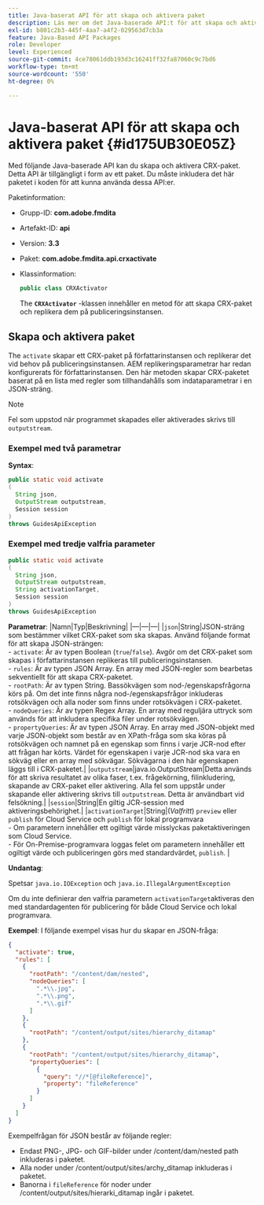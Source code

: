 ```yaml
---
title: Java-baserat API för att skapa och aktivera paket
description: Läs mer om det Java-baserade API:t för att skapa och aktivera paket
exl-id: b801c2b3-445f-4aa7-a4f2-029563d7cb3a
feature: Java-Based API Packages
role: Developer
level: Experienced
source-git-commit: 4ce78061ddb193d3c16241ff32fa87060c9c7bd6
workflow-type: tm+mt
source-wordcount: '550'
ht-degree: 0%

---
```


# Java-baserat API för att skapa och aktivera paket {#id175UB30E05Z}

Med följande Java-baserade API kan du skapa och aktivera CRX-paket. Detta API är tillgängligt i form av ett paket. Du måste inkludera det här paketet i koden för att kunna använda dessa API:er.

Paketinformation:

- Grupp-ID: **com.adobe.fmdita**

- Artefakt-ID: **api**

- Version: **3.3**

- Paket: **com.adobe.fmdita.api.crxactivate**

- Klassinformation:

  ```JAVA
  public class CRXActivator
  ```

  The **`CRXActivator`** -klassen innehåller en metod för att skapa CRX-paket och replikera dem på publiceringsinstansen.


## Skapa och aktivera paket

The `activate` skapar ett CRX-paket på författarinstansen och replikerar det vid behov på publiceringsinstansen. AEM replikeringsparametrar har redan konfigurerats för författarinstansen. Den här metoden skapar CRX-paketet baserat på en lista med regler som tillhandahålls som indataparametrar i en JSON-sträng.
>[!NOTE]
>
> Fel som uppstod när programmet skapades eller aktiverades skrivs till `outputstream`.

### Exempel med två parametrar

**Syntax**:


```JAVA
public static void activate
(
  String json, 
  OutputStream outputstream, 
  Session session
) 
throws GuidesApiException
```

### Exempel med tredje valfria parameter

```JAVA
public static void activate
(
  String json, 
  OutputStream outputstream,
  String activationTarget, 
  Session session
) 
throws GuidesApiException
```

**Parametrar**: |Namn|Typ|Beskrivning| |—|—|—| |`json`|String|JSON-sträng som bestämmer vilket CRX-paket som ska skapas. Använd följande format för att skapa JSON-strängen: <br>- `activate`: Är av typen Boolean \(`true`/`false`\). Avgör om det CRX-paket som skapas i författarinstansen replikeras till publiceringsinstansen. <br> - `rules`: Är av typen JSON Array. En array med JSON-regler som bearbetas sekventiellt för att skapa CRX-paketet. <br> - `rootPath`: Är av typen String. Bassökvägen som nod-/egenskapsfrågorna körs på. Om det inte finns några nod-/egenskapsfrågor inkluderas rotsökvägen och alla noder som finns under rotsökvägen i CRX-paketet. <br> - `nodeQueries`: Är av typen Regex Array. En array med reguljära uttryck som används för att inkludera specifika filer under rotsökvägen. <br> - `propertyQueries`: Är av typen JSON Array. En array med JSON-objekt med varje JSON-objekt som består av en XPath-fråga som ska köras på rotsökvägen och namnet på en egenskap som finns i varje JCR-nod efter att frågan har körts. Värdet för egenskapen i varje JCR-nod ska vara en sökväg eller en array med sökvägar. Sökvägarna i den här egenskapen läggs till i CRX-paketet.| |`outputstream`|java.io.OutputStream|Detta används för att skriva resultatet av olika faser, t.ex. frågekörning, filinkludering, skapande av CRX-paket eller aktivering. Alla fel som uppstår under skapande eller aktivering skrivs till `outputstream`. Detta är användbart vid felsökning.| |`session`|String|En giltig JCR-session med aktiveringsbehörighet.| |`activationTarget`|String|(*Valfritt*) `preview` eller `publish` för Cloud Service och `publish` för lokal programvara <br> - Om parametern innehåller ett ogiltigt värde misslyckas paketaktiveringen som Cloud Service. <br> - För On-Premise-programvara loggas felet om parametern innehåller ett ogiltigt värde och publiceringen görs med standardvärdet, `publish`. |

**Undantag**:

Spetsar `java.io.IOException` och `java.io.IllegalArgumentException`


Om du inte definierar den valfria parametern `activationTarget`aktiveras den med standardagenten för publicering för både Cloud Service och lokal programvara.


**Exempel**: I följande exempel visas hur du skapar en JSON-fråga:

```JSON
{
  "activate": true,
  "rules": [
    {
      "rootPath": "/content/dam/nested",
      "nodeQueries": [
        ".*\\.jpg",
        ".*\\.png",
        ".*\\.gif"        
      ]
    },
    {
      "rootPath": "/content/output/sites/hierarchy_ditamap"
    },
    {
      "rootPath": "/content/output/sites/hierarchy_ditamap",
      "propertyQueries": [
        {
          "query": "//*[@fileReference]",
          "property": "fileReference"
        }
      ]
    }
  ]
}
```

Exempelfrågan för JSON består av följande regler:

- Endast PNG-, JPG- och GIF-bilder under /content/dam/nested path inkluderas i paketet.
- Alla noder under /content/output/sites/archy\_ditamap inkluderas i paketet.
- Banorna i `fileReference` för noder under /content/output/sites/hierarki\_ditamap ingår i paketet.
